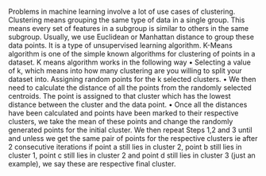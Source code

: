 Problems in machine learning involve a lot of use cases of clustering. Clustering means grouping the same type of data in a single group. This means every set of features in a subgroup is similar to others in the same subgroup. Usually, we use Euclidean or Manhattan distance to group these data points. It is a type of unsupervised learning algorithm.
K-Means algorithm is one of the simple known algorithms for clustering of points in a dataset. K means algorithm works in the following way
•	Selecting a value of k, which means into how many clustering are you willing to split your dataset into. Assigning random points for the k selected clusters.
•	We then need to calculate the distance of all the points from the randomly selected centroids. The point is assigned to that cluster which has the lowest distance between the cluster and the data point.
•	Once all the distances have been calculated and points have been marked to their respective clusters, we take the mean of these points and change the randomly generated points for the initial cluster.
We then repeat Steps 1,2 and 3 until and unless we get the same pair of points for the respective clusters ie after 2 consecutive iterations if point a still lies in cluster 2, point b still lies in cluster 1, point c still lies in cluster 2 and point d still lies in cluster 3 (just an example), we say these are respective final cluster.
